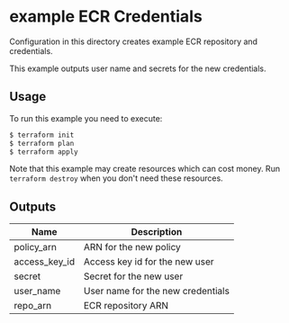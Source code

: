 # example ECR Credentials

Configuration in this directory creates example ECR repository and credentials.

This example outputs user name and secrets for the new credentials.

## Usage

To run this example you need to execute:

```bash
$ terraform init
$ terraform plan
$ terraform apply
```

Note that this example may create resources which can cost money. Run `terraform destroy` when you don't need these resources.

## Outputs

| Name | Description |
|------|-------------|
| policy_arn | ARN for the new policy |
| access_key_id | Access key id for the new user |
| secret | Secret for the new user |
| user_name | User name for the new credentials |
| repo_arn | ECR repository ARN |

